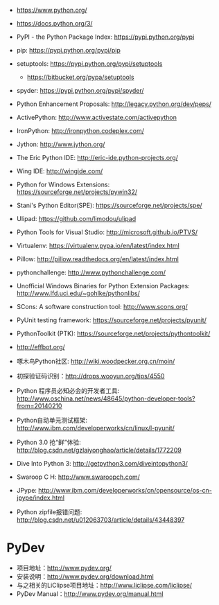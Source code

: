 * https://www.python.org/
* https://docs.python.org/3/
* PyPI - the Python Package Index: https://pypi.python.org/pypi
* pip: https://pypi.python.org/pypi/pip
* setuptools: https://pypi.python.org/pypi/setuptools
    * https://bitbucket.org/pypa/setuptools
* spyder: https://pypi.python.org/pypi/spyder/
* Python Enhancement Proposals: http://legacy.python.org/dev/peps/

* ActivePython: http://www.activestate.com/activepython

* IronPython: http://ironpython.codeplex.com/
* Jython: http://www.jython.org/

* The Eric Python IDE: http://eric-ide.python-projects.org/
* Wing IDE: http://wingide.com/
* Python for Windows Extensions: https://sourceforge.net/projects/pywin32/
* Stani's Python Editor(SPE): https://sourceforge.net/projects/spe/
* Ulipad: https://github.com/limodou/ulipad

* Python Tools for Visual Studio: http://microsoft.github.io/PTVS/
* Virtualenv: https://virtualenv.pypa.io/en/latest/index.html
* Pillow: http://pillow.readthedocs.org/en/latest/index.html
* pythonchallenge: http://www.pythonchallenge.com/
* Unofficial Windows Binaries for Python Extension Packages: http://www.lfd.uci.edu/~gohlke/pythonlibs/
* SCons: A software construction tool: http://www.scons.org/

* PyUnit testing framework: https://sourceforge.net/projects/pyunit/
* PythonToolkit (PTK): https://sourceforge.net/projects/pythontoolkit/

* http://effbot.org/
* 啄木鸟Python社区: http://wiki.woodpecker.org.cn/moin/

* 初探验证码识别：http://drops.wooyun.org/tips/4550
* Python 程序员必知必会的开发者工具: http://www.oschina.net/news/48645/python-developer-tools?from=20140210
* Python自动单元测试框架: http://www.ibm.com/developerworks/cn/linux/l-pyunit/
* Python 3.0 抢“鲜”体验: http://blog.csdn.net/gzlaiyonghao/article/details/1772209
* Dive Into Python 3: http://getpython3.com/diveintopython3/
* Swaroop C H: http://www.swaroopch.com/
* JPype: http://www.ibm.com/developerworks/cn/opensource/os-cn-jpype/index.html

* Python zipfile报错问题: http://blog.csdn.net/u012063703/article/details/43448397

# PyDev

* 项目地址：http://www.pydev.org/
* 安装说明：http://www.pydev.org/download.html
* 与之相关的LiClipse项目地址：http://www.liclipse.com/liclipse/
* PyDev Manual：http://www.pydev.org/manual.html


